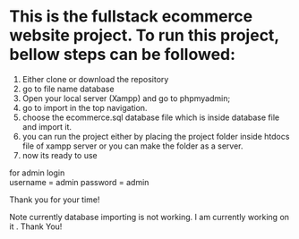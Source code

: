 # This is the fullstack ecommerce website project. To run this project, bellow steps can be followed:

1. Either clone or download the repository
2. go to file name database
3. Open your local server (Xampp) and go to phpmyadmin;
4. go to import in the top navigation.
5. choose the ecommerce.sql database file which is inside database file and import it.
6. you can run the project either by placing the project folder inside htdocs file of xampp server or you can make the folder as a server.
7. now its ready to use


for admin login  
username = admin
password = admin

Thank you for your time!


Note currently database importing is not working. I am currently working on it . Thank You!

